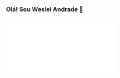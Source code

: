 ### Olá! Sou Weslei Andrade 👋

[![Twitch]([https://blog.twitter.com/developer/en_us.html,https://github.com/json-api/json-api.git,https://blog.twitter.com/engineering/en_us/topics/infrastructure/2019/bts-of-launching-the-new-twitter.html,https://blog.twitter.com/engineering/en_us/topics/insights/2018/twitter_silhouette.html)]()
